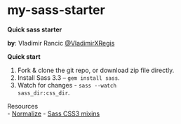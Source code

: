 # my-sass-starter<br>
<strong>Quick sass starter</strong>

<p>
<strong>by</strong>: Vladimir Rancic <a href="https://twitter.com/VladimirXRegis" target="_blank">@VladimirXRegis</a>
</p>

<strong>Quick start</strong><br>
1. Fork & clone the git repo, or download zip file directly.<br>
2. Install Sass 3.3 – <code>gem install sass</code>.<br>
3. Watch for changes - <code>sass --watch sass_dir:css_dir</code>.<br>

<p>
Resources<br>
- <a href="http://necolas.github.io/normalize.css/" target="_blank">Normalize</a>
- <a href="https://github.com/matthieua/sass-css3-mixins" target="_blank">Sass CSS3 mixins</a>
</p>



